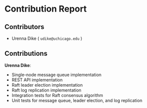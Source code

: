 # Contribution Report

## Contributors  
- Urenna Dike ( `udike@uchicago.edu` )

## Contributions
**Urenna Dike**:  
- Single-node message queue implementation
- REST API implementation
- Raft leader election implementation
- Raft log replication implementation
- Integration tests for Raft consensus algorithm
- Unit tests for message queue, leader election, and log replication
